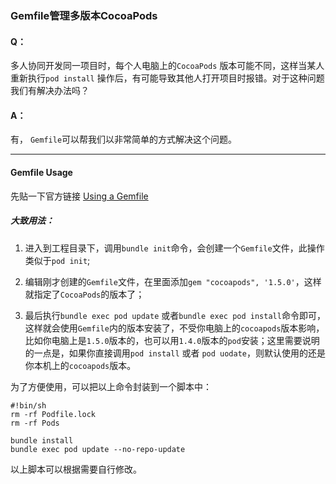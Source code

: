 ### Gemfile管理多版本CocoaPods

#### Q：

多人协同开发同一项目时，每个人电脑上的`CocoaPods` 版本可能不同，这样当某人重新执行`pod install` 操作后，有可能导致其他人打开项目时报错。对于这种问题我们有解决办法吗？

#### A：

有， `Gemfile`可以帮我们以非常简单的方式解决这个问题。

---

#### Gemfile Usage

先贴一下官方链接 [Using a Gemfile](https://guides.cocoapods.org/using/a-gemfile.html) 

##### 大致用法：

1. 进入到工程目录下，调用`bundle init`命令，会创建一个`Gemfile`文件，此操作类似于`pod init`;

2. 编辑刚才创建的`Gemfile`文件，在里面添加`gem "cocoapods", '1.5.0'`，这样就指定了`CocoaPods`的版本了；

3. 最后执行`bundle exec pod update` 或者`bundle exec pod install`命令即可，这样就会使用`Gemfile`内的版本安装了，不受你电脑上的`cocoapods`版本影响，比如你电脑上是`1.5.0`版本的，也可以用`1.4.0`版本的`pod`安装；这里需要说明的一点是，如果你直接调用`pod install` 或者 `pod uodate`，则默认使用的还是你本机上的`cocoapods`版本。

为了方便使用，可以把以上命令封装到一个脚本中：

```shell
#!bin/sh
rm -rf Podfile.lock
rm -rf Pods

bundle install
bundle exec pod update --no-repo-update
```

以上脚本可以根据需要自行修改。
